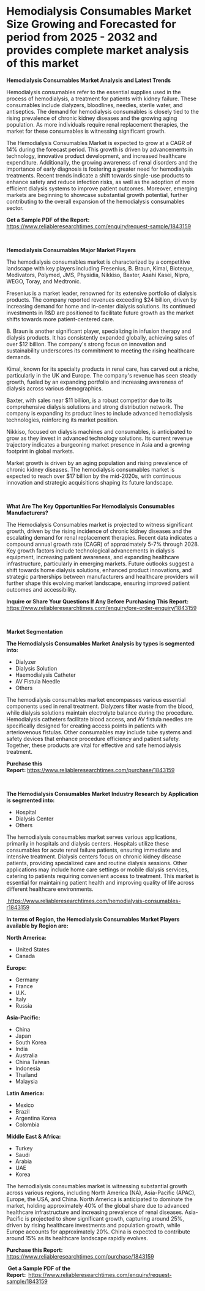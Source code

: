 <p><h1>Hemodialysis Consumables Market Size Growing and Forecasted for period from 2025 - 2032 and provides complete market analysis of this market</h1></p><p><strong>Hemodialysis Consumables Market Analysis and Latest Trends</strong></p>
<p><p>Hemodialysis consumables refer to the essential supplies used in the process of hemodialysis, a treatment for patients with kidney failure. These consumables include dialyzers, bloodlines, needles, sterile water, and antiseptics. The demand for hemodialysis consumables is closely tied to the rising prevalence of chronic kidney diseases and the growing aging population. As more individuals require renal replacement therapies, the market for these consumables is witnessing significant growth.</p><p>The Hemodialysis Consumables Market is expected to grow at a CAGR of 14% during the forecast period. This growth is driven by advancements in technology, innovative product development, and increased healthcare expenditure. Additionally, the growing awareness of renal disorders and the importance of early diagnosis is fostering a greater need for hemodialysis treatments. Recent trends indicate a shift towards single-use products to enhance safety and reduce infection risks, as well as the adoption of more efficient dialysis systems to improve patient outcomes. Moreover, emerging markets are beginning to showcase substantial growth potential, further contributing to the overall expansion of the hemodialysis consumables sector.</p></p>
<p><strong>Get a Sample PDF of the Report:&nbsp;</strong> <a href="https://www.reliableresearchtimes.com/enquiry/request-sample/1843159?utm_campaign=2273&utm_medium=2&utm_source=Github&utm_content=ia&utm_term=13042025&utm_id=hemodialysis-consumables">https://www.reliableresearchtimes.com/enquiry/request-sample/1843159</a></p>
<p>&nbsp;</p>
<p><strong>Hemodialysis Consumables Major Market Players</strong></p>
<p><p>The hemodialysis consumables market is characterized by a competitive landscape with key players including Fresenius, B. Braun, Kimal, Bioteque, Medivators, Polymed, JMS, Physidia, Nikkiso, Baxter, Asahi Kasei, Nipro, WEGO, Toray, and Medtronic. </p><p>Fresenius is a market leader, renowned for its extensive portfolio of dialysis products. The company reported revenues exceeding $24 billion, driven by increasing demand for home and in-center dialysis solutions. Its continued investments in R&D are positioned to facilitate future growth as the market shifts towards more patient-centered care.</p><p>B. Braun is another significant player, specializing in infusion therapy and dialysis products. It has consistently expanded globally, achieving sales of over $12 billion. The company's strong focus on innovation and sustainability underscores its commitment to meeting the rising healthcare demands.</p><p>Kimal, known for its specialty products in renal care, has carved out a niche, particularly in the UK and Europe. The company's revenue has seen steady growth, fueled by an expanding portfolio and increasing awareness of dialysis across various demographics.</p><p>Baxter, with sales near $11 billion, is a robust competitor due to its comprehensive dialysis solutions and strong distribution network. The company is expanding its product lines to include advanced hemodialysis technologies, reinforcing its market position.</p><p>Nikkiso, focused on dialysis machines and consumables, is anticipated to grow as they invest in advanced technology solutions. Its current revenue trajectory indicates a burgeoning market presence in Asia and a growing footprint in global markets.</p><p>Market growth is driven by an aging population and rising prevalence of chronic kidney diseases. The hemodialysis consumables market is expected to reach over $17 billion by the mid-2020s, with continuous innovation and strategic acquisitions shaping its future landscape.</p></p>
<p>&nbsp;</p>
<p><strong>What Are The Key Opportunities For Hemodialysis Consumables Manufacturers?</strong></p>
<p><p>The Hemodialysis Consumables market is projected to witness significant growth, driven by the rising incidence of chronic kidney diseases and the escalating demand for renal replacement therapies. Recent data indicates a compound annual growth rate (CAGR) of approximately 5-7% through 2028. Key growth factors include technological advancements in dialysis equipment, increasing patient awareness, and expanding healthcare infrastructure, particularly in emerging markets. Future outlooks suggest a shift towards home dialysis solutions, enhanced product innovations, and strategic partnerships between manufacturers and healthcare providers will further shape this evolving market landscape, ensuring improved patient outcomes and accessibility.</p></p>
<p><strong>Inquire or Share Your Questions If Any Before Purchasing This Report:</strong> <a href="https://www.reliableresearchtimes.com/enquiry/pre-order-enquiry/1843159?utm_campaign=2273&utm_medium=2&utm_source=Github&utm_content=ia&utm_term=13042025&utm_id=hemodialysis-consumables">https://www.reliableresearchtimes.com/enquiry/pre-order-enquiry/1843159</a></p>
<p>&nbsp;</p>
<p><strong>Market Segmentation</strong></p>
<p><strong>The Hemodialysis Consumables Market Analysis by types is segmented into:</strong></p>
<p><ul><li>Dialyzer</li><li>Dialysis Solution</li><li>Haemodialysis Catheter</li><li>AV Fistula Needle</li><li>Others</li></ul></p>
<p><p>The hemodialysis consumables market encompasses various essential components used in renal treatment. Dialyzers filter waste from the blood, while dialysis solutions maintain electrolyte balance during the procedure. Hemodialysis catheters facilitate blood access, and AV fistula needles are specifically designed for creating access points in patients with arteriovenous fistulas. Other consumables may include tube systems and safety devices that enhance procedure efficiency and patient safety. Together, these products are vital for effective and safe hemodialysis treatment.</p></p>
<p><strong>Purchase this Report:&nbsp;</strong><a href="https://www.reliableresearchtimes.com/purchase/1843159?utm_campaign=2273&utm_medium=2&utm_source=Github&utm_content=ia&utm_term=13042025&utm_id=hemodialysis-consumables">https://www.reliableresearchtimes.com/purchase/1843159</a></p>
<p>&nbsp;</p>
<p><strong>The Hemodialysis Consumables Market Industry Research by Application is segmented into:</strong></p>
<p><ul><li>Hospital</li><li>Dialysis Center</li><li>Others</li></ul></p>
<p><p>The hemodialysis consumables market serves various applications, primarily in hospitals and dialysis centers. Hospitals utilize these consumables for acute renal failure patients, ensuring immediate and intensive treatment. Dialysis centers focus on chronic kidney disease patients, providing specialized care and routine dialysis sessions. Other applications may include home care settings or mobile dialysis services, catering to patients requiring convenient access to treatment. This market is essential for maintaining patient health and improving quality of life across different healthcare environments.</p></p>
<p><a href="https://www.reliableresearchtimes.com/hemodialysis-consumables-r1843159?utm_campaign=2273&utm_medium=2&utm_source=Github&utm_content=ia&utm_term=13042025&utm_id=hemodialysis-consumables">&nbsp;https://www.reliableresearchtimes.com/hemodialysis-consumables-r1843159</a></p>
<p><strong>In terms of Region, the Hemodialysis Consumables Market Players available by Region are:</strong></p>
<p>
    <p> <strong> North America: </strong>
        <ul>
            <li>United States</li>
            <li>Canada</li>
        </ul>
        </p> 
    <p> <strong> Europe: </strong>
        <ul>
            <li>Germany</li>
            <li>France</li>
            <li>U.K.</li>
            <li>Italy</li>
            <li>Russia</li>
        </ul>
        </p> 
    <p> <strong> Asia-Pacific: </strong>
        <ul>
            <li>China</li>
            <li>Japan</li>
            <li>South Korea</li>
            <li>India</li>
            <li>Australia</li>
            <li>China Taiwan</li>
            <li>Indonesia</li>
            <li>Thailand</li>
            <li>Malaysia</li>
        </ul>
        </p> 
    <p> <strong> Latin America: </strong>
        <ul>
            <li>Mexico</li>
            <li>Brazil</li>
            <li>Argentina Korea</li>
            <li>Colombia</li>
        </ul>
        </p> 
    <p> <strong> Middle East & Africa: </strong>
        <ul>
            <li>Turkey</li>
            <li>Saudi</li>
            <li>Arabia</li>
            <li>UAE</li>
            <li>Korea</li>
        </ul>
    </p>
    </p>
<p><p>The hemodialysis consumables market is witnessing substantial growth across various regions, including North America (NA), Asia-Pacific (APAC), Europe, the USA, and China. North America is anticipated to dominate the market, holding approximately 40% of the global share due to advanced healthcare infrastructure and increasing prevalence of renal diseases. Asia-Pacific is projected to show significant growth, capturing around 25%, driven by rising healthcare investments and population growth, while Europe accounts for approximately 20%. China is expected to contribute around 15% as its healthcare landscape rapidly evolves.</p></p>
<p><strong>Purchase this Report: </strong><a href="https://www.reliableresearchtimes.com/purchase/1843159?utm_campaign=2273&utm_medium=2&utm_source=Github&utm_content=ia&utm_term=13042025&utm_id=hemodialysis-consumables">https://www.reliableresearchtimes.com/purchase/1843159</a></p>
<p>&nbsp;<strong>Get a Sample PDF of the Report:&nbsp;&nbsp;</strong><a href="https://www.reliableresearchtimes.com/enquiry/request-sample/1843159?utm_campaign=2273&utm_medium=2&utm_source=Github&utm_content=ia&utm_term=13042025&utm_id=hemodialysis-consumables">https://www.reliableresearchtimes.com/enquiry/request-sample/1843159</a></p>
<p><strong></strong></p>
<p><p></p><p></p><p></p></p>